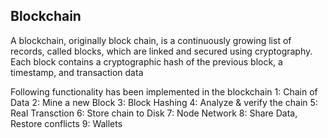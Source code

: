 ##  Blockchain

<p> A blockchain, originally block chain, is a continuously growing list of records, called blocks, which are linked and secured using cryptography. Each block contains a cryptographic hash of the previous block, a timestamp, and transaction data <p>

Following functionality has been implemented in the blockchain
1: Chain of Data
2: Mine a new Block
3: Block Hashing
4: Analyze & verify the chain
5: Real Transction
6: Store chain to Disk
7: Node Network
8: Share Data, Restore conflicts
9: Wallets
